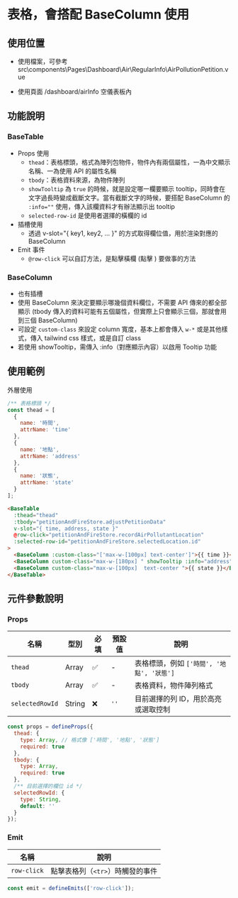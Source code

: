 # 表格，會搭配 BaseColumn 使用

## 使用位置

- 使用檔案，可參考 src\components\Pages\Dashboard\Air\RegularInfo\AirPollutionPetition.vue

- 使用頁面 /dashboard/airInfo 空儀表板內

## 功能說明

### BaseTable

- Props 使用
  - `thead`：表格標頭，格式為陣列包物件，物件內有兩個屬性，一為中文顯示名稱、一為使用 API 的屬性名稱
  - `tbody`：表格資料來源，為物件陣列
  - `showTooltip` 為 `true` 的時候，就是設定哪一欄要顯示 tooltip，同時會在文字過長時變成截斷文字。當有截斷文字的時候，要搭配 BaseColumn 的 `:info=""` 使用，傳入該欄資料才有辦法顯示出 tooltip
  - `selected-row-id` 是使用者選擇的橫欄的 id
- 插槽使用
  - 透過 v-slot="{ key1, key2, ... }" 的方式取得欄位值，用於渲染對應的 BaseColumn
- Emit 事件
  - `@row-click` 可以自訂方法，是點擊橫欄 (點擊 <tr></tr>) 要做事的方法

### BaseColumn

- 也有插槽
- 使用 BaseColumn 來決定要顯示哪幾個資料欄位，不需要 API 傳來的都全部顯示 (tbody 傳入的資料可能有五個屬性，但實際上只會顯示三個，那就會用到三個 BaseColumn)
- 可設定 `custom-class` 來設定 column 寬度，基本上都會傳入 `w-*` 或是其他樣式，傳入 tailwind css 樣式，或是自訂 class
- 若使用 showTooltip，需傳入 :info（對應顯示內容）以啟用 Tooltip 功能

## 使用範例

外層使用

```javascript
/** 表格標頭 */
const thead = [
  {
    name: '時間',
    attrName: 'time'
  },
  {
    name: '地點',
    attrName: 'address'
  },
  {
    name: '狀態',
    attrName: 'state'
  }
];
```

```html
<BaseTable
  :thead="thead"
  :tbody="petitionAndFireStore.adjustPetitionData"
  v-slot="{ time, address, state }"
  @row-click="petitionAndFireStore.recordAirPollutantLocation"
  :selected-row-id="petitionAndFireStore.selectedLocation.id"
>
  <BaseColumn :custom-class="['max-w-[100px] text-center']">{{ time }}</BaseColumn>
  <BaseColumn custom-class="max-w-[180px] " showTooltip :info="address"> {{ address }} </BaseColumn>
  <BaseColumn custom-class="max-w-[100px]  text-center ">{{ state }}</BaseColumn>
</BaseTable>
```

## 元件參數說明

### Props

| 名稱            | 型別   | 必填 | 預設值 | 說明                                      |
| --------------- | ------ | ---- | ------ | ----------------------------------------- |
| `thead`         | Array  | ✅   | -      | 表格標頭，例如 `['時間', '地點', '狀態']` |
| `tbody`         | Array  | ✅   | -      | 表格資料，物件陣列格式                    |
| `selectedRowId` | String | ❌   | `''`   | 目前選擇的列 ID，用於高亮或選取控制       |

```javascript
const props = defineProps({
  thead: {
    type: Array, // 格式像 ['時間', '地點', '狀態']
    required: true
  },
  tbody: {
    type: Array,
    required: true
  },
  /** 目前選擇的欄位 id */
  selectedRowId: {
    type: String,
    default: ''
  }
});
```

### Emit

| 名稱        | 說明                             |
| ----------- | -------------------------------- |
| `row-click` | 點擊表格列（`<tr>`）時觸發的事件 |

```javascript
const emit = defineEmits(['row-click']);
```

